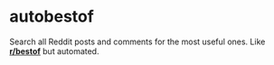 # autobestof
Search all Reddit posts and comments for the most useful ones. Like [**r/bestof**](https://www.imgur.com/ngnPo6F) but automated.
